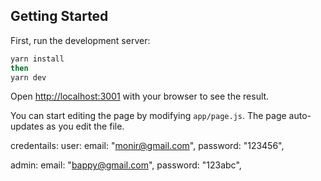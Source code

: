 ## Getting Started

First, run the development server:

```bash
yarn install
then
yarn dev
```

Open [http://localhost:3001](http://localhost:3001) with your browser to see the result.

You can start editing the page by modifying `app/page.js`. The page auto-updates as you edit the file.

credentails:
user:
email: "monir@gmail.com",
password: "123456",

admin:
email: "bappy@gmail.com",
password: "123abc",
